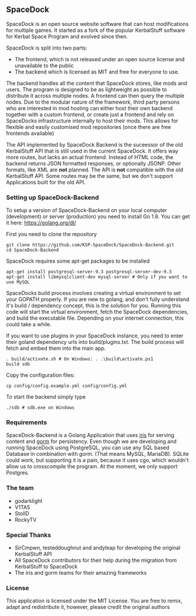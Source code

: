## SpaceDock
SpaceDock is an open source website software that can host modifications for multiple games. It started as a fork of the popular KerbalStuff software for Kerbal Space Program and evolved since then.

SpaceDock is split into two parts:
* The frontend, which is not released under an open source license and unavailable to the public
* The backend which is licensed as MIT and free for everyone to use.

The backend handles all the content that SpaceDock stores, like mods and users. The program is designed to be as lightweight as possible to distribute it across multiple nodes. A frontend can then query the multiple nodes. Due to the modular nature of the framework, third party persons who are interested in mod hosting can either host their own backend together with a custom frontend, or create just a frontend and rely on SpaceDocks infrastructure internally to host their mods. This allows for flexible and easily customised mod repositories (once there are free frontends available)

The API implemented by SpaceDock Backend is the suceessor of the old KerbalStuff API that is still used in the current SpaceDock. It offers way more routes, but lacks an actual frontend. Instead of HTML code, the backend returns JSON formatted responses, or optionally JSONP. Other formats, like XML are **not** planned. The API is **not** compatible with the old KerbalStuff API. Some routes may be the same, but we don't support Applications built for the old API.

### Setting up SpaceDock-Backend
To setup a version of SpaceDock-Backend on your local computer (development) or server (production) you need to install Go 1.8. You can get it here: https://golang.org/dl/

First you need to clone the repository
```
git clone https://github.com/KSP-SpaceDock/SpaceDock-Backend.git
cd SpaceDock-Backend
```

SpaceDock requires some apt-get packages to be installed
```
apt-get install postgresql-server-9.3 postgresql-server-dev-9.3
apt-get install libmysqlclient-dev mysql-server # Only if you want to use MySQL
```

SpaceDocks build process involves creating a virtual environment to set your GOPATH properly. If you are new to golang, and don't fully understand it's build / dependency concept, this is the solution for you. Running this code will start the virtual environment, fetch the SpaceDock dependencies, and build the executable file. Depending on your internet connection, this could take a while.

If you want to use plugins in your SpaceDock instance, you need to enter their goland dependency urls into build/plugins.txt. The build process will fetch and embed them into the main app.
```
. build/activate.sh # On Windows: . .\build\activate.ps1
build sdb
```

Copy the configuration files:
```
cp config/config.example.yml config/config.yml
```

To start the backend simply type
```
./sdb # sdb.exe on Windows
```

### Requirements
SpaceDock-Backend is a Golang Application that uses [iris](https://github.com/kataras/iris) for serving content and [gorm](https://github.com/jinzhu/gorm) for persistency. Even though we are developing and running SpaceDock using PostgreSQL, you can use any SQL based Database in combination with gorm. (That means MySQL, MariaDB). SQLite could work, but supporting it is a pain, because it uses cgo, which wouldn't allow us to crosscompile the program. At the moment, we only support Postgres.

### The team
* godarklight
* V1TA5
* StollD
* RockyTV

### Special Thanks
* SirCmpwn, testeddoughnut and andyleap for developing the original KerbalStuff API
* All SpaceDock contributors for their help during the migration from KerbalStuff to SpaceDock
* The iris and gorm teams for their amazing frameworks

### License
This application is licensed under the MIT License. You are free to remix, adapt and redistribute it, however, please credit the original authors